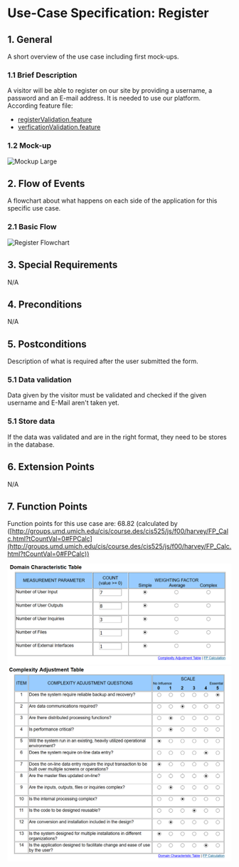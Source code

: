 # Use-Case Specification: Register

## 1. General

A short overview of the use case including first mock-ups.

### 1.1 Brief Description

A visitor will be able to register on our site by providing a username, a password and an
E-mail address. It is needed to use our platform.
According feature file:

- [registerValidation.feature](https://github.com/phoenixfeder/fc-com/blob/master/frontend/features/registerValidation.feature)
- [verficationValidation.feature](https://github.com/phoenixfeder/fc-com/blob/master/frontend/features/verificationValidation.feature)

### 1.2 Mock-up

![Mockup Large](https://github.com/phoenixfeder/fc-com/raw/master/UseCases/Register/RegisterMockupLarge.JPG)

## 2. Flow of Events

A flowchart about what happens on each side of the application for this specific use case.

### 2.1 Basic Flow

![Register Flowchart](https://github.com/phoenixfeder/fc-com/raw/master/UseCases/Register/RegisterFlowchart.png)

## 3. Special Requirements

N/A

## 4. Preconditions

N/A

## 5. Postconditions

Description of what is required after the user submitted the form.

### 5.1 Data validation

Data given by the visitor must be validated and checked if the given username and E-Mail aren't taken yet.

### 5.1 Store data

If the data was validated and are in the right format, they need to be stores in the database.

## 6. Extension Points

N/A

## 7. Function Points

Function points for this use case are: 68.82 (calculated by ([http://groups.umd.umich.edu/cis/course.des/cis525/js/f00/harvey/FP_Calc.html?tCountVal=0#FPCalc](http://groups.umd.umich.edu/cis/course.des/cis525/js/f00/harvey/FP_Calc.html?tCountVal=0#FPCalc))

![DCT](dct.png)
![CAT](cat.png)
